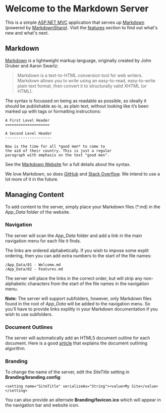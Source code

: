 ﻿Welcome to the Markdown Server
==============================

This is a simple [ASP.NET MVC][1] application that serves up [Markdown][2] (powered 
by [MarkdownSharp][3]).  Visit the [features](02-Features.md) section to find out 
what's new and what's next.

Markdown
--------
[Markdown][2] is a lightweight markup language, originally created by John Gruber 
and Aaron Swartz:

> Markdown is a text-to-HTML conversion tool for web writers. Markdown allows you to 
> write using an easy-to-read, easy-to-write plain text format, then convert it to 
> structurally valid XHTML (or HTML).

The syntax is focussed on being as readable as possible, so ideally it should be
publishable as-is, as plain text, without looking like it’s been marked up with tags 
or formatting instructions:

    A First Level Header
    ====================

    A Second Level Header
    ---------------------

    Now is the time for all *good men* to come to
    the aid of their country. This is just a regular 
    paragraph with emphasis on the text "good men".

See the [Markdown Website][4] for a full details about the syntax.

We love Markdown, so does [GitHub][5] and [Stack Overflow][6].  We intend to use a 
lot more of it in the future.

Managing Content
----------------
To add content to the server, simply place your Markdown files (\*.md) in the 
*App_Data* folder of the website.

### Navigation

The server will scan the *App_Data* folder and add a link in the main navigation
menu for each file it finds.  

The links are ordered alphabetically.  If you wish to impose some explit ordering,
then you can add extra numbers to the start of the file names:

    /App_Data/01 - Welcome.md
    /App_Data/02 - Features.md

The server will place the links in the correct order, but will strip any 
non-alphabetic characters from the start of the file names in the navigation menu.

**Note:** The server will support subfolders, however, only Markdown files found in 
the root of *App_Data* will be added to the navigation menu.  So you'll have to 
provide links explitly in your Markdown documentation if you wish to use subfolders.

### Document Outlines

The server will automatically add an HTML5 document outline for each document. Here
is a good [article][7] that explains the document outlining algorithm.

### Branding

To change the name of the server, edit the *SiteTitle* setting in 
**Branding/branding.config**:

    <setting name="SiteTitle" serializeAs="String"><value>My Site</value> </setting>

You can also provide an alternate **Branding/favicon.ico** which will appear in the
navigation bar and website icon.

[1]: http://www.asp.net/mvc/mvc4
[2]: http://daringfireball.net/projects/markdown
[3]: http://code.google.com/p/markdownsharp
[4]: http://daringfireball.net/projects/markdown/syntax
[5]: http://github.github.com/github-flavored-markdown
[6]: http://stackoverflow.com/editing-help
[7]: http://coding.smashingmagazine.com/2011/08/16/html5-and-the-document-outlining-algorithm/
